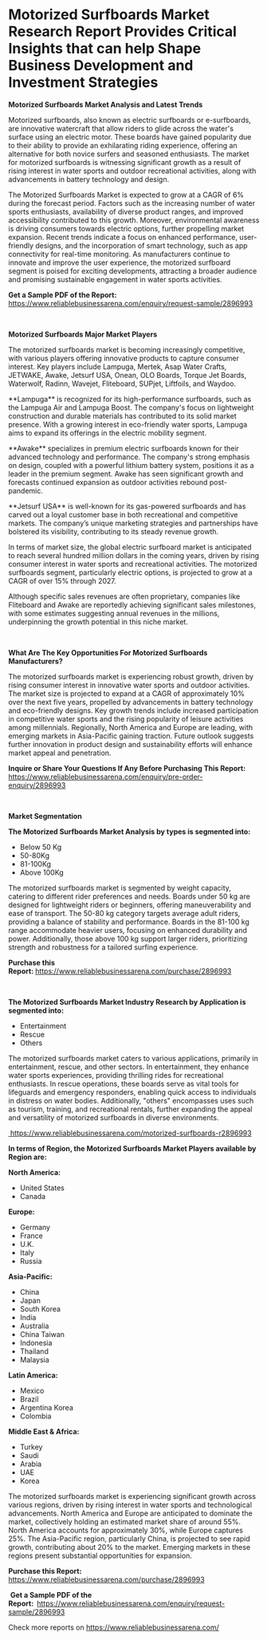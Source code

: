 <p><h1>Motorized Surfboards Market Research Report Provides Critical Insights that can help Shape Business Development and Investment Strategies</h1></p><p><strong>Motorized Surfboards Market Analysis and Latest Trends</strong></p>
<p><p>Motorized surfboards, also known as electric surfboards or e-surfboards, are innovative watercraft that allow riders to glide across the water's surface using an electric motor. These boards have gained popularity due to their ability to provide an exhilarating riding experience, offering an alternative for both novice surfers and seasoned enthusiasts. The market for motorized surfboards is witnessing significant growth as a result of rising interest in water sports and outdoor recreational activities, along with advancements in battery technology and design.</p><p>The Motorized Surfboards Market is expected to grow at a CAGR of 6% during the forecast period. Factors such as the increasing number of water sports enthusiasts, availability of diverse product ranges, and improved accessibility contributed to this growth. Moreover, environmental awareness is driving consumers towards electric options, further propelling market expansion. Recent trends indicate a focus on enhanced performance, user-friendly designs, and the incorporation of smart technology, such as app connectivity for real-time monitoring. As manufacturers continue to innovate and improve the user experience, the motorized surfboard segment is poised for exciting developments, attracting a broader audience and promising sustainable engagement in water sports activities.</p></p>
<p><strong>Get a Sample PDF of the Report:&nbsp;</strong> <a href="https://www.reliablebusinessarena.com/enquiry/request-sample/2896993?utm_campaign=3168&utm_medium=2&utm_source=Github&utm_content=ia&utm_term=15032025&utm_id=motorized-surfboards">https://www.reliablebusinessarena.com/enquiry/request-sample/2896993</a></p>
<p>&nbsp;</p>
<p><strong>Motorized Surfboards Major Market Players</strong></p>
<p><p>The motorized surfboards market is becoming increasingly competitive, with various players offering innovative products to capture consumer interest. Key players include Lampuga, Mertek, Asap Water Crafts, JETWAKE, Awake, Jetsurf USA, Onean, OLO Boards, Torque Jet Boards, Waterwolf, Radinn, Wavejet, Fliteboard, SUPjet, Liftfoils, and Waydoo.</p><p>**Lampuga** is recognized for its high-performance surfboards, such as the Lampuga Air and Lampuga Boost. The company's focus on lightweight construction and durable materials has contributed to its solid market presence. With a growing interest in eco-friendly water sports, Lampuga aims to expand its offerings in the electric mobility segment.</p><p>**Awake** specializes in premium electric surfboards known for their advanced technology and performance. The company's strong emphasis on design, coupled with a powerful lithium battery system, positions it as a leader in the premium segment. Awake has seen significant growth and forecasts continued expansion as outdoor activities rebound post-pandemic.</p><p>**Jetsurf USA** is well-known for its gas-powered surfboards and has carved out a loyal customer base in both recreational and competitive markets. The company’s unique marketing strategies and partnerships have bolstered its visibility, contributing to its steady revenue growth.</p><p>In terms of market size, the global electric surfboard market is anticipated to reach several hundred million dollars in the coming years, driven by rising consumer interest in water sports and recreational activities. The motorized surfboards segment, particularly electric options, is projected to grow at a CAGR of over 15% through 2027.</p><p>Although specific sales revenues are often proprietary, companies like Fliteboard and Awake are reportedly achieving significant sales milestones, with some estimates suggesting annual revenues in the millions, underpinning the growth potential in this niche market.</p></p>
<p>&nbsp;</p>
<p><strong>What Are The Key Opportunities For Motorized Surfboards Manufacturers?</strong></p>
<p><p>The motorized surfboards market is experiencing robust growth, driven by rising consumer interest in innovative water sports and outdoor activities. The market size is projected to expand at a CAGR of approximately 10% over the next five years, propelled by advancements in battery technology and eco-friendly designs. Key growth trends include increased participation in competitive water sports and the rising popularity of leisure activities among millennials. Regionally, North America and Europe are leading, with emerging markets in Asia-Pacific gaining traction. Future outlook suggests further innovation in product design and sustainability efforts will enhance market appeal and penetration.</p></p>
<p><strong>Inquire or Share Your Questions If Any Before Purchasing This Report:</strong> <a href="https://www.reliablebusinessarena.com/enquiry/pre-order-enquiry/2896993?utm_campaign=3168&utm_medium=2&utm_source=Github&utm_content=ia&utm_term=15032025&utm_id=motorized-surfboards">https://www.reliablebusinessarena.com/enquiry/pre-order-enquiry/2896993</a></p>
<p>&nbsp;</p>
<p><strong>Market Segmentation</strong></p>
<p><strong>The Motorized Surfboards Market Analysis by types is segmented into:</strong></p>
<p><ul><li>Below 50 Kg</li><li>50-80Kg</li><li>81-100Kg</li><li>Above 100Kg</li></ul></p>
<p><p>The motorized surfboards market is segmented by weight capacity, catering to different rider preferences and needs. Boards under 50 kg are designed for lightweight riders or beginners, offering maneuverability and ease of transport. The 50-80 kg category targets average adult riders, providing a balance of stability and performance. Boards in the 81-100 kg range accommodate heavier users, focusing on enhanced durability and power. Additionally, those above 100 kg support larger riders, prioritizing strength and robustness for a tailored surfing experience.</p></p>
<p><strong>Purchase this Report:&nbsp;</strong><a href="https://www.reliablebusinessarena.com/purchase/2896993?utm_campaign=3168&utm_medium=2&utm_source=Github&utm_content=ia&utm_term=15032025&utm_id=motorized-surfboards">https://www.reliablebusinessarena.com/purchase/2896993</a></p>
<p>&nbsp;</p>
<p><strong>The Motorized Surfboards Market Industry Research by Application is segmented into:</strong></p>
<p><ul><li>Entertainment</li><li>Rescue</li><li>Others</li></ul></p>
<p><p>The motorized surfboards market caters to various applications, primarily in entertainment, rescue, and other sectors. In entertainment, they enhance water sports experiences, providing thrilling rides for recreational enthusiasts. In rescue operations, these boards serve as vital tools for lifeguards and emergency responders, enabling quick access to individuals in distress on water bodies. Additionally, "others" encompasses uses such as tourism, training, and recreational rentals, further expanding the appeal and versatility of motorized surfboards in diverse environments.</p></p>
<p><a href="https://www.reliablebusinessarena.com/motorized-surfboards-r2896993?utm_campaign=3168&utm_medium=2&utm_source=Github&utm_content=ia&utm_term=15032025&utm_id=motorized-surfboards">&nbsp;https://www.reliablebusinessarena.com/motorized-surfboards-r2896993</a></p>
<p><strong>In terms of Region, the Motorized Surfboards Market Players available by Region are:</strong></p>
<p>
    <p> <strong> North America: </strong>
        <ul>
            <li>United States</li>
            <li>Canada</li>
        </ul>
        </p> 
    <p> <strong> Europe: </strong>
        <ul>
            <li>Germany</li>
            <li>France</li>
            <li>U.K.</li>
            <li>Italy</li>
            <li>Russia</li>
        </ul>
        </p> 
    <p> <strong> Asia-Pacific: </strong>
        <ul>
            <li>China</li>
            <li>Japan</li>
            <li>South Korea</li>
            <li>India</li>
            <li>Australia</li>
            <li>China Taiwan</li>
            <li>Indonesia</li>
            <li>Thailand</li>
            <li>Malaysia</li>
        </ul>
        </p> 
    <p> <strong> Latin America: </strong>
        <ul>
            <li>Mexico</li>
            <li>Brazil</li>
            <li>Argentina Korea</li>
            <li>Colombia</li>
        </ul>
        </p> 
    <p> <strong> Middle East & Africa: </strong>
        <ul>
            <li>Turkey</li>
            <li>Saudi</li>
            <li>Arabia</li>
            <li>UAE</li>
            <li>Korea</li>
        </ul>
    </p>
    </p>
<p><p>The motorized surfboards market is experiencing significant growth across various regions, driven by rising interest in water sports and technological advancements. North America and Europe are anticipated to dominate the market, collectively holding an estimated market share of around 55%. North America accounts for approximately 30%, while Europe captures 25%. The Asia-Pacific region, particularly China, is projected to see rapid growth, contributing about 20% to the market. Emerging markets in these regions present substantial opportunities for expansion.</p></p>
<p><strong>Purchase this Report: </strong><a href="https://www.reliablebusinessarena.com/purchase/2896993?utm_campaign=3168&utm_medium=2&utm_source=Github&utm_content=ia&utm_term=15032025&utm_id=motorized-surfboards">https://www.reliablebusinessarena.com/purchase/2896993</a></p>
<p>&nbsp;<strong>Get a Sample PDF of the Report:&nbsp;&nbsp;</strong><a href="https://www.reliablebusinessarena.com/enquiry/request-sample/2896993?utm_campaign=3168&utm_medium=2&utm_source=Github&utm_content=ia&utm_term=15032025&utm_id=motorized-surfboards">https://www.reliablebusinessarena.com/enquiry/request-sample/2896993</a></p>
<p><strong></strong></p>
<p>Check more reports on <a href="https://www.reliablebusinessarena.com/?utm_campaign=3168&utm_medium=2&utm_source=Github&utm_content=ia&utm_term=15032025&utm_id=motorized-surfboards">https://www.reliablebusinessarena.com/</a></p>